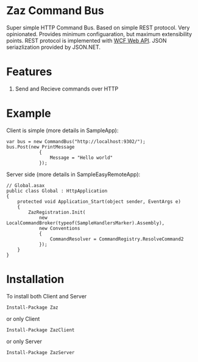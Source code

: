Zaz Command Bus
=============

Super simple HTTP Command Bus. Based on simple REST protocol. Very opinionated. Provides minimum configuaration, but maximum extensibility points. REST protocol is implemented with <a href="http://wcf.codeplex.com/wikipage?title=WCF HTTP">WCF Web API</a>. JSON seriazlization provided by JSON.NET.

Features
========

1. Send and Recieve commands over HTTP

Example
=======

Client is simple (more details in SampleApp):

	var bus = new CommandBus("http://localhost:9302/");            
	bus.Post(new PrintMessage
				{
					Message = "Hello world"
				});
				
Server side (more details in SampleEasyRemoteApp):

	// Global.asax
	public class Global : HttpApplication
    {
        protected void Application_Start(object sender, EventArgs e)
        {
            ZazRegistration.Init(
                new LocalCommandBroker(typeof(SampleHandlersMarker).Assembly), 
                new Conventions
                {
                    CommandResolver = CommandRegistry.ResolveCommand2
                });
        }        
    }

Installation
============

To install both Client and Server

	Install-Package Zaz
	
or only Client

	Install-Package ZazClient
	
or only Server

	Install-Package ZazServer